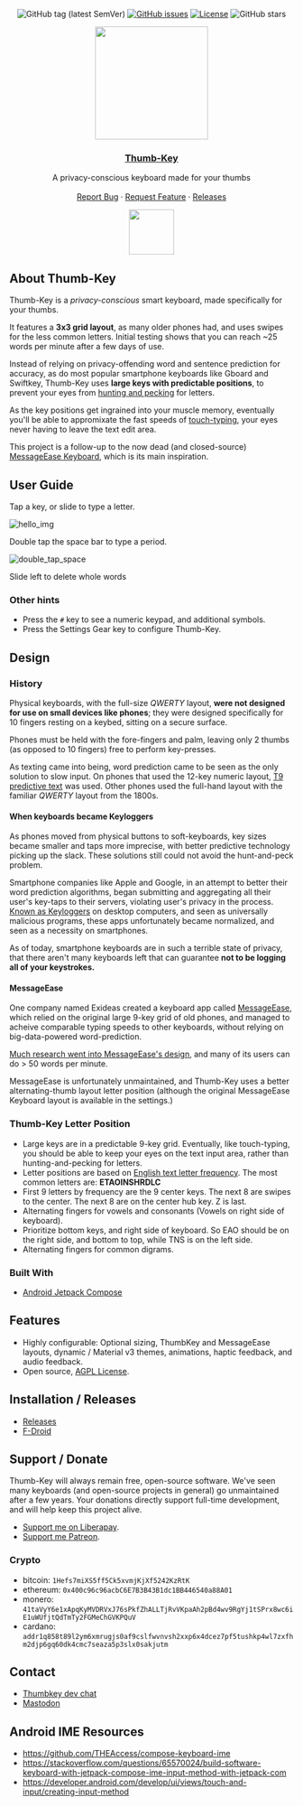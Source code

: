 <div align="center">

![GitHub tag (latest SemVer)](https://img.shields.io/github/tag/dessalines/thumb-key.svg)
[![GitHub issues](https://img.shields.io/github/issues-raw/dessalines/thumb-key.svg)](https://github.com/dessalines/thumb-key/issues)
[![License](https://img.shields.io/github/license/dessalines/thumb-key.svg)](LICENSE)
![GitHub stars](https://img.shields.io/github/stars/dessalines/thumb-key?style=social)

</div>

<p align="center">
  <a href="https://github.com/dessalines/thumb-key" rel="noopener">
 <img width=200px height=200px src="https://i.postimg.cc/RZjZGzFG/Screenshot-2023-03-16-00-14-28-039-edit-app-olaunchercf.jpg"></a>

 <h3 align="center"><a href="https://github.com/dessalines/thumb-key">Thumb-Key</a></h3>
  <p align="center">
    A privacy-conscious keyboard made for your thumbs
    <br />
    <br />
    <a href="https://github.com/dessalines/thumb-key/issues">Report Bug</a>
    ·
    <a href="https://github.com/dessalines/thumb-key/issues">Request Feature</a>
    ·
    <a href="https://github.com/dessalines/thumb-key/blob/main/RELEASES.md">Releases</a>
  </p>
  <p align="center">
    <!-- <a href="https://f-droid.org/packages/com.dessalines.thumbkey"><img src="https://fdroid.gitlab.io/artwork/badge/get-it-on.png" alt="Get it on F-Droid" height="80"></a> -->
    <!-- <a href="https://play.google.com/store/apps/details?id=com.dessalines.thumbkey"><img src="https://cdn.rawgit.com/steverichey/google-play-badge-svg/master/img/en_get.svg" height="80"></a> -->
    <a href="https://github.com/dessalines/thumb-key/releases/latest"><img src="https://raw.githubusercontent.com/andOTP/andOTP/master/assets/badges/get-it-on-github.png" height="80"></a>
  </p>
</p>

## About Thumb-Key

Thumb-Key is a _privacy-conscious_ smart keyboard, made specifically for your thumbs.

It features a **3x3 grid layout**, as many older phones had, and uses swipes for the less common letters. Initial testing shows that you can reach ~25 words per minute after a few days of use.

Instead of relying on privacy-offending word and sentence prediction for accuracy, as do most popular smartphone keyboards like Gboard and Swiftkey, Thumb-Key uses **large keys with predictable positions**, to prevent your eyes from [hunting and pecking](https://www.keyboardingonline.com/hunting-and-pecking/) for letters.

As the key positions get ingrained into your muscle memory, eventually you'll be able to appromixate the fast speeds of [touch-typing](https://en.m.wikipedia.org/wiki/Touch_typing), your eyes never having to leave the text edit area.

This project is a follow-up to the now dead (and closed-source) [MessageEase Keyboard](https://www.exideas.com/ME/), which is its main inspiration.

## User Guide

Tap a key, or slide to type a letter.

![hello_img](https://i.postimg.cc/7hSF2nMN/In-Shot-20230316-091452080.gif)

Double tap the space bar to type a period.

![double_tap_space](https://i.postimg.cc/LXkdqVV3/In-Shot-20230316-091704600.gif)

Slide left to delete whole words

<!-- ![slide_left_delete](https://i.postimg.cc/d1YpKyKk/In-Shot-20230316-091739029.gif) -->

### Other hints

- Press the `#` key to see a numeric keypad, and additional symbols.
- Press the Settings Gear key to configure Thumb-Key.

## Design

### History

Physical keyboards, with the full-size _QWERTY_ layout, **were not designed for use on small devices like phones**; they were designed specifically for 10 fingers resting on a keybed, sitting on a secure surface.

Phones must be held with the fore-fingers and palm, leaving only 2 thumbs (as opposed to 10 fingers) free to perform key-presses.

As texting came into being, word prediction came to be seen as the only solution to slow input. On phones that used the 12-key numeric layout, [T9 predictive text](<https://en.m.wikipedia.org/wiki/T9_(predictive_text)>) was used. Other phones used the full-hand layout with the familiar _QWERTY_ layout from the 1800s.

#### When keyboards became Keyloggers

As phones moved from physical buttons to soft-keyboards, key sizes became smaller and taps more imprecise, with better predictive technology picking up the slack. These solutions still could not avoid the hunt-and-peck problem.

Smartphone companies like Apple and Google, in an attempt to better their word prediction algorithms, began submitting and aggregating all their user's key-taps to their servers, violating user's privacy in the process. [Known as Keyloggers](https://usa.kaspersky.com/resource-center/definitions/keylogger) on desktop computers, and seen as universally malicious programs, these apps unfortunately became normalized, and seen as a necessity on smartphones.

As of today, smartphone keyboards are in such a terrible state of privacy, that there aren't many keyboards left that can guarantee **not to be logging all of your keystrokes.**

#### MessageEase

One company named Exideas created a keyboard app called [MessageEase](https://www.exideas.com/ME/), which relied on the original large 9-key grid of old phones, and managed to acheive comparable typing speeds to other keyboards, without relying on big-data-powered word-prediction.

[Much research went into MessageEase's design](https://www.exideas.com/ME/ICMI2003Paper.pdf), and many of its users can do > 50 words per minute.

MessageEase is unfortunately unmaintained, and Thumb-Key uses a better alternating-thumb layout letter position (although the original MessageEase Keyboard layout is available in the settings.)

### Thumb-Key Letter Position

- Large keys are in a predictable 9-key grid. Eventually, like touch-typing, you should be able to keep your eyes on the text input area, rather than hunting-and-pecking for letters.
- Letter positions are based on [English text letter frequency](https://en.m.wikipedia.org/wiki/Letter_frequency). The most common letters are: **ETAOINSHRDLC**
- First 9 letters by frequency are the 9 center keys. The next 8 are swipes to the center. The next 8 are on the center hub key. Z is last.
- Alternating fingers for vowels and consonants (Vowels on right side of keyboard).
- Prioritize bottom keys, and right side of keyboard. So EAO should be on the right side, and bottom to top, while TNS is on the left side.
- Alternating fingers for common digrams.

### Built With

- [Android Jetpack Compose](https://developer.android.com/jetpack/compose)

## Features

- Highly configurable: Optional sizing, ThumbKey and MessageEase layouts, dynamic / Material v3 themes, animations, haptic feedback, and audio feedback.
- Open source, [AGPL License](/LICENSE).

## Installation / Releases

- [Releases](https://github.com/dessalines/thumb-key/releases)
- [F-Droid](https://f-droid.org/en/packages/com.dessalines.thumbkey/)

## Support / Donate

Thumb-Key will always remain free, open-source software. We've seen many keyboards (and open-source projects in general) go unmaintained after a few years. Your donations directly support full-time development, and will help keep this project alive.

- [Support me on Liberapay](https://liberapay.com/dessalines).
- [Support me Patreon](https://www.patreon.com/dessalines).

### Crypto

- bitcoin: `1Hefs7miXS5ff5Ck5xvmjKjXf5242KzRtK`
- ethereum: `0x400c96c96acbC6E7B3B43B1dc1BB446540a88A01`
- monero: `41taVyY6e1xApqKyMVDRVxJ76sPkfZhALLTjRvVKpaAh2pBd4wv9RgYj1tSPrx8wc6iE1uWUfjtQdTmTy2FGMeChGVKPQuV`
- cardano: `addr1q858t89l2ym6xmrugjs0af9cslfwvnvsh2xxp6x4dcez7pf5tushkp4wl7zxfhm2djp6gq60dk4cmc7seaza5p3slx0sakjutm`

## Contact

- [Thumbkey dev chat](https://matrix.to/#/#thumbkey-dev:matrix.org)
- [Mastodon](https://mastodon.social/@dessalines)

## Android IME Resources

- https://github.com/THEAccess/compose-keyboard-ime
- https://stackoverflow.com/questions/65570024/build-software-keyboard-with-jetpack-compose-ime-input-method-with-jetpack-com
- https://developer.android.com/develop/ui/views/touch-and-input/creating-input-method
